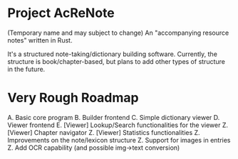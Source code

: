 # Project AcReNote
(Temporary name and may subject to change)
An "accompanying resource notes" written in Rust.

It's a structured note-taking/dictionary building software. Currently, the structure is book/chapter-based, but plans to add other types of structure in the future.

# Very Rough Roadmap
A. Basic core program
B. Builder frontend
C. Simple dictionary viewer
D. Viewer frontend
E. [Viewer] Lookup/Search functionalities for the viewer
Z. [Viewer] Chapter navigator
Z. [Viewer] Statistics functionalities
Z. Improvements on the note/lexicon structure
Z. Support for images in entries
Z. Add OCR capability (and possible img->text conversion)
